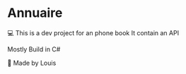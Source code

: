 # Annuaire

💻 This is a dev project for an phone book
It contain an API

Mostly Build in C#

🧍 Made by Louis
